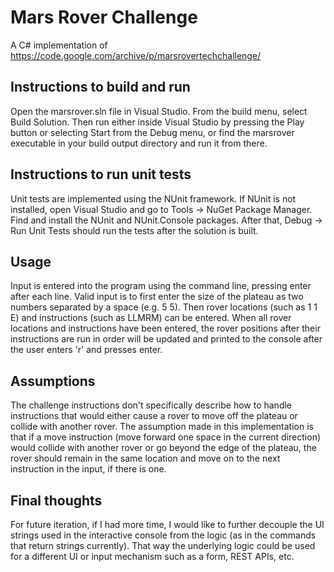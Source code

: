 # Mars Rover Challenge
A C# implementation of https://code.google.com/archive/p/marsrovertechchallenge/

## Instructions to build and run
Open the marsrover.sln file in Visual Studio. From the build menu, select Build Solution. Then run either inside Visual Studio by pressing the Play button or selecting Start from the Debug menu, or find the marsrover executable in your build output directory and run it from there.

## Instructions to run unit tests
Unit tests are implemented using the NUnit framework. If NUnit is not installed, open Visual Studio and go to Tools -> NuGet Package Manager. Find and install the NUnit and NUnit.Console packages. After that, Debug -> Run Unit Tests should run the tests after the solution is built.

## Usage
Input is entered into the program using the command line, pressing enter after each line. Valid input is to first enter the size of the plateau as two numbers separated by a space (e.g. 5 5). Then rover locations (such as 1 1 E) and instructions (such as LLMRM) can be entered. When all rover locations and instructions have been entered, the rover positions after their instructions are run in order will be updated and printed to the console after the user enters 'r' and presses enter.

## Assumptions
The challenge instructions don't specifically describe how to handle instructions that would either cause a rover to move off the plateau or collide with another rover. The assumption made in this implementation is that if a move instruction (move forward one space in the current direction) would collide with another rover or go beyond the edge of the plateau, the rover should remain in the same location and move on to the next instruction in the input, if there is one. 

## Final thoughts
For future iteration, if I had more time, I would like to further decouple the UI strings used in the interactive console from the logic (as in the commands that return strings currently). That way the underlying logic could be used for a different UI or input mechanism such as a form, REST APIs, etc. 
